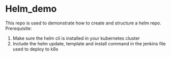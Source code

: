 # Helm_demo
This repo is used to demonstrate how to create and structure a helm repo.
Prerequisite:
  1) Make sure the helm cli is installed in your kubernetes cluster
  2) Include the helm update, template and install command in the jenkins file used to deploy to k8s
